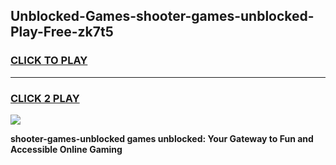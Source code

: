 
## Unblocked-Games-shooter-games-unblocked-Play-Free-zk7t5
<h3>
<a href="https://premium76.site?title=shooter-games-unblocked&ref=10A">CLICK TO PLAY</a></h3>
<hr>

<h3>
<a href="https://premium76.site?title=shooter-games-unblocked&ref=10A">CLICK 2 PLAY</a>
  
</h3>

<a href="https://premium76.site?title=shooter-games-unblocked&ref=10A"><img src="https://clearcache.store/games.png"></a>


**shooter-games-unblocked games unblocked: Your Gateway to Fun and Accessible Online Gaming**

